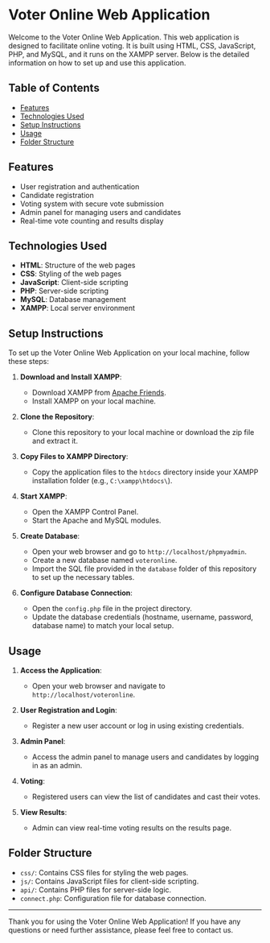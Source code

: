 # Voter Online Web Application

Welcome to the Voter Online Web Application. This web application is designed to facilitate online voting. It is built using HTML, CSS, JavaScript, PHP, and MySQL, and it runs on the XAMPP server. Below is the detailed information on how to set up and use this application.

## Table of Contents
- [Features](#features)
- [Technologies Used](#technologies-used)
- [Setup Instructions](#setup-instructions)
- [Usage](#usage)
- [Folder Structure](#folder-structure)

## Features
- User registration and authentication
- Candidate registration
- Voting system with secure vote submission
- Admin panel for managing users and candidates
- Real-time vote counting and results display

## Technologies Used
- **HTML**: Structure of the web pages
- **CSS**: Styling of the web pages
- **JavaScript**: Client-side scripting
- **PHP**: Server-side scripting
- **MySQL**: Database management
- **XAMPP**: Local server environment

## Setup Instructions
To set up the Voter Online Web Application on your local machine, follow these steps:

1. **Download and Install XAMPP**:
   - Download XAMPP from [Apache Friends](https://www.apachefriends.org/index.html).
   - Install XAMPP on your local machine.

2. **Clone the Repository**:
   - Clone this repository to your local machine or download the zip file and extract it.

3. **Copy Files to XAMPP Directory**:
   - Copy the application files to the `htdocs` directory inside your XAMPP installation folder (e.g., `C:\xampp\htdocs\`).

4. **Start XAMPP**:
   - Open the XAMPP Control Panel.
   - Start the Apache and MySQL modules.

5. **Create Database**:
   - Open your web browser and go to `http://localhost/phpmyadmin`.
   - Create a new database named `voteronline`.
   - Import the SQL file provided in the `database` folder of this repository to set up the necessary tables.

6. **Configure Database Connection**:
   - Open the `config.php` file in the project directory.
   - Update the database credentials (hostname, username, password, database name) to match your local setup.

## Usage
1. **Access the Application**:
   - Open your web browser and navigate to `http://localhost/voteronline`.

2. **User Registration and Login**:
   - Register a new user account or log in using existing credentials.

3. **Admin Panel**:
   - Access the admin panel to manage users and candidates by logging in as an admin.

4. **Voting**:
   - Registered users can view the list of candidates and cast their votes.

5. **View Results**:
   - Admin can view real-time voting results on the results page.

## Folder Structure
- `css/`: Contains CSS files for styling the web pages.
- `js/`: Contains JavaScript files for client-side scripting.
- `api/`: Contains PHP files for server-side logic.
- `connect.php`: Configuration file for database connection.


---

Thank you for using the Voter Online Web Application! If you have any questions or need further assistance, please feel free to contact us.
